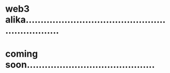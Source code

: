 # web3 alika.................................................................
# coming soon...........................................
